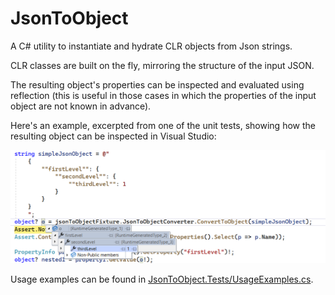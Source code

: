 # JsonToObject

A C# utility to instantiate and hydrate CLR objects from Json strings.

CLR classes are built on the fly, mirroring the structure of the input JSON.

The resulting object's properties can be inspected and evaluated using reflection (this is useful in those cases in which the properties of the input object are not known in advance).

Here's an example, excerpted from one of the unit tests, showing how the resulting object can be inspected in Visual Studio:

![Screen shot](ScreenShot.png)

Usage examples can be found in [JsonToObject.Tests/UsageExamples.cs](JsonToObject.Tests/UsageExamples.cs).
